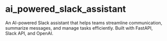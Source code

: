 # ai_powered_slack_assistant
An AI-powered Slack assistant that helps teams streamline communication, summarize messages, and manage tasks efficiently. Built with FastAPI, Slack API, and OpenAI.
